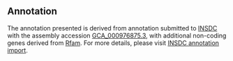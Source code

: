 

Annotation
----------

The annotation presented is derived from annotation submitted to
[INSDC](http://www.insdc.org) with the assembly accession
[GCA\_000976875.3](http://www.ebi.ac.uk/ena/data/view/GCA_000976875.3),
with additional non-coding genes derived from
[Rfam](http://rfam.xfam.org/). For more details, please visit [INSDC
annotation
import](http://ensemblgenomes.org/info/data/insdc_annotation).
